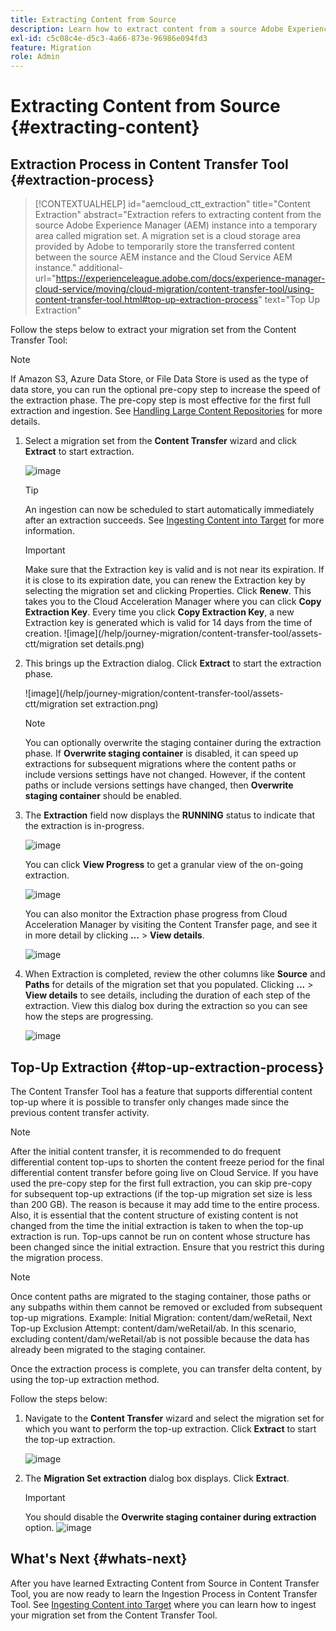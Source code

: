 ```yaml
---
title: Extracting Content from Source
description: Learn how to extract content from a source Adobe Experience Manager (AEM) instance to later transfer it to a Cloud Service AEM instance.
exl-id: c5c08c4e-d5c3-4a66-873e-96986e094fd3
feature: Migration
role: Admin
---
```

# Extracting Content from Source {#extracting-content}

## Extraction Process in Content Transfer Tool {#extraction-process}

>[!CONTEXTUALHELP]
>id="aemcloud_ctt_extraction"
>title="Content Extraction"
>abstract="Extraction refers to extracting content from the source Adobe Experience Manager (AEM) instance into a temporary area called migration set. A migration set is a cloud storage area provided by Adobe to temporarily store the transferred content between the source AEM instance and the Cloud Service AEM instance."
>additional-url="https://experienceleague.adobe.com/docs/experience-manager-cloud-service/moving/cloud-migration/content-transfer-tool/using-content-transfer-tool.html#top-up-extraction-process" text="Top Up Extraction"


Follow the steps below to extract your migration set from the Content Transfer Tool:

>[!NOTE]
>If Amazon S3, Azure Data Store, or File Data Store is used as the type of data store, you can run the optional pre-copy step to increase the speed of the extraction phase. The pre-copy step is most effective for the first full extraction and ingestion. See [Handling Large Content Repositories](/help/journey-migration/content-transfer-tool/using-content-transfer-tool/handling-large-content-repositories.md) for more details.

1. Select a migration set from the **Content Transfer** wizard and click **Extract** to start extraction. 

   ![image](/help/journey-migration/content-transfer-tool/assets-ctt/cttcam12.png)

   >[!TIP]
   >An ingestion can now be scheduled to start automatically immediately after an extraction succeeds. See [Ingesting Content into Target](/help/journey-migration/content-transfer-tool/using-content-transfer-tool/ingesting-content.md) for more information.

   >[!IMPORTANT]
   >
   >Make sure that the Extraction key is valid and is not near its expiration. If it is close to its expiration date, you can renew the Extraction key by selecting the migration set and clicking Properties. Click **Renew**. This takes you to the Cloud Acceleration Manager where you can click **Copy Extraction Key**. Every time you click **Copy Extraction Key**, a new Extraction key is generated which is valid for 14 days from the time of creation.
   >![image](/help/journey-migration/content-transfer-tool/assets-ctt/migration set details.png)

1. This brings up the Extraction dialog. Click **Extract** to start the extraction phase.

   ![image](/help/journey-migration/content-transfer-tool/assets-ctt/migration set extraction.png) 

   >[!NOTE]
   >You can optionally overwrite the staging container during the extraction phase. If **Overwrite staging container** is disabled, it can speed up extractions for subsequent migrations where the content paths or include versions settings have not changed. However, if the content paths or include versions settings have changed, then **Overwrite staging container** should be enabled.

1. The **Extraction** field now displays the **RUNNING** status to indicate that the extraction is in-progress.

   ![image](/help/journey-migration/content-transfer-tool/assets-ctt/cttcam15.png) 

   You can click **View Progress** to get a granular view of the on-going extraction.

   ![image](/help/journey-migration/content-transfer-tool/assets-ctt/viewProgress.png)

   You can also monitor the Extraction phase progress from Cloud Acceleration Manager by visiting the Content Transfer page, and see it in more detail by clicking **...** > **View details**.

   ![image](/help/journey-migration/content-transfer-tool/assets-ctt/cttcam17.png)

1. When Extraction is completed, review the other columns like **Source** and **Paths** for details of the migration set that you populated. Clicking **...** > **View details** to see details, including the duration of each step of the extraction. View this dialog box during the extraction so you can see how the steps are progressing. 

   ![image](/help/journey-migration/content-transfer-tool/assets-ctt/cttcam18b.png)


## Top-Up Extraction {#top-up-extraction-process}

The Content Transfer Tool has a feature that supports differential content top-up where it is possible to transfer only changes made since the previous content transfer activity.

>[!NOTE]
>After the initial content transfer, it is recommended to do frequent differential content top-ups to shorten the content freeze period for the final differential content transfer before going live on Cloud Service. If you have used the pre-copy step for the first full extraction, you can skip pre-copy for subsequent top-up extractions (if the top-up migration set size is less than 200 GB). The reason is because it may add time to the entire process.
>Also, it is essential that the content structure of existing content is not changed from the time the initial extraction is taken to when the top-up extraction is run. Top-ups cannot be run on content whose structure has been changed since the initial extraction. Ensure that you restrict this during the migration process.

>[!NOTE]
>Once content paths are migrated to the staging container, those paths or any subpaths within them cannot be removed or excluded from subsequent top-up migrations.
>Example: Initial Migration: content/dam/weRetail,
>Next Top-up Exclusion Attempt: content/dam/weRetail/ab.
>In this scenario, excluding content/dam/weRetail/ab is not possible because the data has already been migrated to the staging container.

Once the extraction process is complete, you can transfer delta content, by using the top-up extraction method. 

Follow the steps below:

1. Navigate to the **Content Transfer** wizard and select the migration set for which you want to perform the top-up extraction. Click **Extract** to start the top-up extraction. 

   ![image](/help/journey-migration/content-transfer-tool/assets-ctt/cttcam19.png)

1. The **Migration Set extraction** dialog box displays. Click **Extract**.

   >[!IMPORTANT]
   >You should disable the **Overwrite staging container during extraction** option.
   >![image](/help/journey-migration/content-transfer-tool/assets-ctt/overwriteStagingContainer.png)


## What's Next {#whats-next}

After you have learned Extracting Content from Source in Content Transfer Tool, you are now ready to learn the Ingestion Process in Content Transfer Tool. See [Ingesting Content into Target](/help/journey-migration/content-transfer-tool/using-content-transfer-tool/ingesting-content.md) where you can learn how to ingest your migration set from the Content Transfer Tool.
